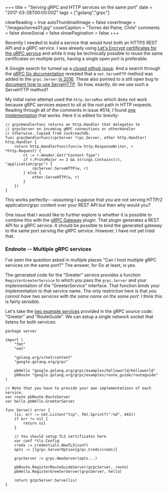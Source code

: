 +++
title = "Serving gRPC and HTTP services on the same port"
date = "2017-03-28T00:00:00Z"
tags = ["golang","grpc"]

clearReading = true
autoThumbnailImage = false
coverImage = "/images/torres01.jpg"
coverCaption = "Torres del Paine, Chile"
comments = false
showSocial = false
showPagination = false
+++

Recently I needed to build a service that would host both an HTTPS REST API
and a gRPC service. I was already using [Let's Encrypt](https://letsencrypt.org/)
[certificates for the gRPC service](/post/acme) and while it may be technically
possible to reuse the same certificates on multiple ports, having
a single open port is preferable.

<!--more-->

A Google search for turned up a [closed github issue](https://github.com/grpc/grpc-go/issues/75).
And a search through the [gRPC Go documentation](https://godoc.org/google.golang.org/grpc)
revealed that a `net.ServeHTTP` method was added to the `grpc.Server`
[in 2016](https://github.com/grpc/grpc-go/pull/514). These also pointed to a still open
bug to [document how to use ServeHTTP](https://github.com/grpc/grpc-go/issues/549).
So how, exactly, do we use such a ServeHTTP method?

My initial naive attempt used the `http.ServeMux` which does not
work because gRPC services expect to sit at the root path in HTTP
requests. Reading through all of the comments in issue #514, I found
[one implementation](https://github.com/grpc/grpc-go/issues/549#issuecomment-191455642)
that works. Here it is edited for brevity:

<pre><code class="go">// grpcHandlerFunc returns an http.Handler that delegates to
// grpcServer on incoming gRPC connections or otherHandler
// otherwise. Copied from cockroachdb.
func grpcHandlerFunc(rpcServer *rpc.Server, other http.Handler) http.Handler {
    return http.HandlerFunc(func(w http.ResponseWriter, r *http.Request) {
		ct := r.Header.Get("Content-Type")
        if r.ProtoMajor == 2 && strings.Contains(ct, "application/grpc") {
            rpcServer.ServeHTTP(w, r)
        } else {
            other.ServeHTTP(w, r)
        }
    })
}
</code></pre>

This works perfectly---assuming I suppose that you are not serving
HTTP/2 application/grpc content over your REST API but then why
would you?

One issue that I would like to further explore is whether it is possible
to combine this with the [gRPC Gateway](https://github.com/grpc-ecosystem/grpc-gateway)
plugin. That plugin generates a REST API for a gRPC service. It should
be possible to bind the generated gateway to the same port serving the gRPC
service. However, I have not yet tried that.


### Endnote -- Multiple gRPC services

I've seen the question asked in multiple places "Can I host multiple
gRPC services on the same port?" The answer, for Go at least, is
yes.

The generated code for the "Greeter" service provides a function
`RegisterGreeterService` to which you pass the `grpc.Server` and your
implementation of the "GreeterService" interface. That function binds your
implementation to that service name. The only restriction here is
that *you cannot have two services with the same name on the same
port.* I think this is fairly sensible.

Let's take the [two example services](https://github.com/grpc/grpc-go/tree/master/examples)
provided in the gRPC source code: "Greeter" and "RouteGuide". We can setup a
single network socket that listens for both services:

<pre><code class="go">package server

import (
    "fmt"
    "net"

    "golang.org/x/net/context"
    "google.golang.org/grpc"

    pbHello "google.golang.org/grpc/examples/helloworld/helloworld"
    pbRoute "google.golang.org/grpc/examples/route_guide/routeguide"
)

// Note that you have to provide your own implementations of each service.
var route pbRoute.RouteServer
var hello pbHello.GreeterServer

func Serve() error {
    lis, err := net.Listen("tcp", fmt.Sprintf(":%d", 443))
    if err != nil {
        return nil
    }

    // You should setup TLS certificates here
    var conf *tls.Config
    creds := credentials.NewTLS(conf)
    opts := []grpc.ServerOption{grpc.Creds(creds)}

    grpcServer := grpc.NewServer(opts...)

    pbRoute.RegisterRouteGuideServer(grpcServer, route)
    pbHello.RegisterGreeterServer(grpcServer, hello)

    return grpcServer.Serve(lis)
}</code></pre>
